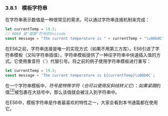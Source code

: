 ### 3.8.1　模板字符串

在字符串表示数值是一种很常见的需求。可以通过字符串连接机制来完成：

```javascript
let currentTemp = 19.5;
// 00b0 是"度数"符号的Unicode
const message = "The current temperature is " + currentTemp + "\u00b0C";
```

在ES6之前，字符串连接是唯一的实现方式（如果不用第三方库）。ES6引进了字符串模板（又叫字符串插值）。字符串模板提供了一种往字符串中快速插入值的方式。它使用重音符（`）代替引号。将之前的例子使用字符串模板进行重写：

```javascript
let currentTemp = 19.5;
const message = 'The current temperature is ${currentTemp}\u00b0C';
```

在一个字符串模板中，$符号是特殊字符（也可以使用反斜线转义它）：如果紧跟$的值<a class="my_markdown" href="['#anchor33']"><sup class="my_markdown">[3]</sup></a>被包裹在大括号中，那么该值就会被注入到字符串中。

在ES6中，模板字符串是作者最喜欢的特性之一，大家会看到本书通篇都在使用它。

